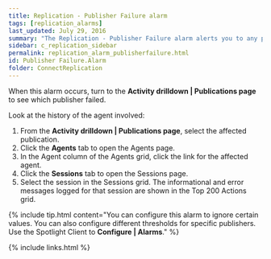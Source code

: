 ```yaml
---
title: Replication - Publisher Failure alarm
tags: [replication_alarms]
last_updated: July 29, 2016
summary: "The Replication - Publisher Failure alarm alerts you to any publishers that have failed."
sidebar: c_replication_sidebar
permalink: replication_alarm_publisherfailure.html
id: Publisher Failure.Alarm
folder: ConnectReplication
---
```




When this alarm occurs, turn to the **Activity drilldown \| Publications page** to see which publisher failed.

Look at the history of the agent involved:

1. From the **Activity drilldown \| Publications page**, select the affected publication.
2. Click the **Agents** tab to open the Agents page.
3. In the Agent column of the Agents grid, click the link for the affected agent.
4. Click the **Sessions** tab to open the Sessions page.
5. Select the session in the Sessions grid. The informational and error messages logged for that session are shown in the Top 200 Actions grid.


{% include tip.html content="You can configure this alarm to ignore certain values. You can also configure different thresholds for specific publishers. Use the Spotlight Client to **Configure \| Alarms**." %}


{% include links.html %}
﻿
